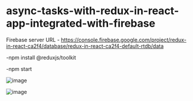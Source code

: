 # async-tasks-with-redux-in-react-app-integrated-with-firebase

Firebase server URL - https://console.firebase.google.com/project/redux-in-react-ca2f4/database/redux-in-react-ca2f4-default-rtdb/data

-npm install @reduxjs/toolkit


-npm start

![image](https://github.com/user-attachments/assets/8f0805b7-a701-47f2-b143-d109d4f788da)

![image](https://github.com/user-attachments/assets/dcd12e24-7a89-423e-97e4-89197ad1fe6d)

